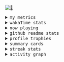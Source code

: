 [![🐙](https://hits.seeyoufarm.com/api/count/incr/badge.svg?url=https%3A%2F%2Fgithub.com%2Fktnkk%2Fhit-counter&count_bg=%23070707&title_bg=%23070707&icon=&icon_color=%23E7E7E7&title=visitors&edge_flat=true)](https://hits.seeyoufarm.com)

<details>
  <summary> <samp>my metrics</samp></summary>
  
  <br>
  
 ![🐳](https://github.com/kkhys/kkhys/blob/main/github-metrics.svg)
  
  ***
</details>

<details>
  <summary> <samp>wakaTime stats</samp></summary>
  
  <br>
  
<!--START_SECTION:waka-->
![Code Time](http://img.shields.io/badge/Code%20Time-2%2C346%20hrs%2015%20mins-blue)

**🐱 My GitHub Data** 

> 📦 5.0 MB Used in GitHub's Storage 
 > 
> 🏆 89 Contributions in the Year 2024
 > 
> 💼 Opted to Hire
 > 
> 📜 9 Public Repositories 
 > 
> 🔑 23 Private Repositories 
 > 
**I'm an Early 🐤** 

```text
🌞 Morning                5216 commits        █████████░░░░░░░░░░░░░░░░   35.02 % 
🌆 Daytime                3128 commits        █████░░░░░░░░░░░░░░░░░░░░   21.00 % 
🌃 Evening                5011 commits        ████████░░░░░░░░░░░░░░░░░   33.64 % 
🌙 Night                  1541 commits        ███░░░░░░░░░░░░░░░░░░░░░░   10.35 % 
```
📅 **I'm Most Productive on Tuesday** 

```text
Monday                   2176 commits        ████░░░░░░░░░░░░░░░░░░░░░   14.61 % 
Tuesday                  2206 commits        ████░░░░░░░░░░░░░░░░░░░░░   14.81 % 
Wednesday                2092 commits        ████░░░░░░░░░░░░░░░░░░░░░   14.04 % 
Thursday                 2148 commits        ████░░░░░░░░░░░░░░░░░░░░░   14.42 % 
Friday                   2089 commits        ████░░░░░░░░░░░░░░░░░░░░░   14.02 % 
Saturday                 2046 commits        ███░░░░░░░░░░░░░░░░░░░░░░   13.74 % 
Sunday                   2139 commits        ████░░░░░░░░░░░░░░░░░░░░░   14.36 % 
```


📊 **This Week I Spent My Time On** 

```text
🕑︎ Time Zone: Asia/Tokyo

💬 Programming Languages: 
Other                    44 hrs 39 mins      ██████████████████░░░░░░░   73.47 % 
TypeScript               12 hrs 2 mins       █████░░░░░░░░░░░░░░░░░░░░   19.81 % 
Java                     1 hr 43 mins        █░░░░░░░░░░░░░░░░░░░░░░░░   02.85 % 
MDX                      29 mins             ░░░░░░░░░░░░░░░░░░░░░░░░░   00.81 % 
JSON                     27 mins             ░░░░░░░░░░░░░░░░░░░░░░░░░   00.74 % 

🔥 Editors: 
Chrome                   44 hrs 39 mins      ██████████████████░░░░░░░   73.47 % 
WebStorm                 13 hrs 9 mins       █████░░░░░░░░░░░░░░░░░░░░   21.64 % 
Intellijidea             2 hrs 51 mins       █░░░░░░░░░░░░░░░░░░░░░░░░   04.70 % 
DataGrip                 6 mins              ░░░░░░░░░░░░░░░░░░░░░░░░░   00.19 % 

💻 Operating System: 
Mac                      60 hrs 47 mins      █████████████████████████   100.00 % 
```


 Last Updated on 2024/01/10 18:42:44 UTC
<!--END_SECTION:waka-->
  
  ***
</details>


<details>
  <summary> <samp>now playing</samp></summary>
  
  <br>
 
 [![🐟](https://spotify-github-profile.vercel.app/api/view?uid=31ryofms4dnv7mrohhepo4c4zgqu&cover_image=true&theme=default&show_offline=false&background_color=121212&bar_color=53b14f&bar_color_cover=false)](https://open.spotify.com/user/31ryofms4dnv7mrohhepo4c4zgqu)
  
  ***
</details>

<details>
  <summary> <samp>github readme stats</samp></summary>
  
  <br>
  
 <p align="left"> 
  <img alt="🐠" src="https://github-readme-stats.vercel.app/api?username=kkhys&count_private=true&show_icons=true&theme=dark&include_all_commits=true" />
  <img alt="🐟" src="https://github-readme-stats.vercel.app/api/top-langs/?username=kkhys&layout=compact&theme=dark&langs_count=10&hide=HTML,CSS,SCSS" />
</p>
  
  ***
</details>

<details>
  <summary> <samp>profile trophies</samp></summary>
  
  <br>
  
  [![🐬](https://github-profile-trophy.vercel.app/?username=kkhys&rank=SECRET,SSS,SS,S,AAA,AA,A&theme=darkhub&row=1&margin-w=10&no-bg=true)](https://github.com/ryo-ma/github-profile-trophy)
  
  ***
</details>

<details>
  <summary> <samp>summary cards</samp></summary>
  
  <br>
  
  ![🐋](https://github-profile-summary-cards.vercel.app/api/cards/profile-details?username=kkhys&theme=github_dark)
  ![🦑](https://github-profile-summary-cards.vercel.app/api/cards/repos-per-language?username=kkhys&theme=github_dark)
  ![🦭](https://github-profile-summary-cards.vercel.app/api/cards/most-commit-language?username=kkhys&theme=github_dark)
  ![🦀](https://github-profile-summary-cards.vercel.app/api/cards/stats?username=kkhys&theme=github_dark)
  ![🦈](https://github-profile-summary-cards.vercel.app/api/cards/productive-time?username=kkhys&theme=github_dark)
  
  ***
</details>

<details>
  <summary> <samp>streak stats</samp></summary>
  
  <br>
  
  [![🐠](http://github-readme-streak-stats.herokuapp.com?user=kkhys&theme=dark)](https://git.io/streak-stats)
  
  ***
</details>

<details>
  <summary> <samp>activity graph</samp></summary>
  
  <br>
  
  [![🐡](https://github-readme-activity-graph.vercel.app/graph?username=kkhys&theme=xcode)](https://github.com/ashutosh00710/github-readme-activity-graph)
  
  ***
</details>
